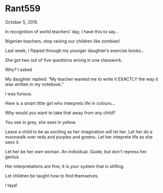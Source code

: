 # Rant559



October 5, 2015

In recognition of world teachers’ day, I have this to say…

Nigerian teachers, stop raising our children like zombies!

Last week, I flipped through my younger daughter’s exercise books…

She got two out of five questions wrong in one classwork.

Why? I asked

My daughter replied: “My teacher wanted me to write it EXACTLY the way it was written in my notebook.”

I was furious.

Here is a smart little girl who interprets life in colours…

Why would you want to take that away from any child?

You see in grey, she sees in yellow.

Leave a child to be as exciting as her imagination will let her. Let her do a moonwalk over reds and purples and greens. Let her inteprete life as she sees it.

Let her be her own woman. An individual. Guide, but don't repress her genius. 

Her interpretations are fine; it is your system that is stifling.

Let children be taught how to find themselves.

I taya!